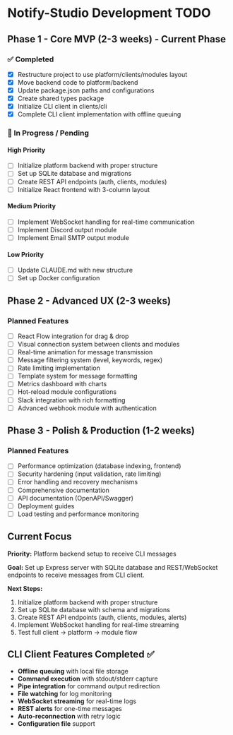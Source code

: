 # Notify-Studio Development TODO

## Phase 1 - Core MVP (2-3 weeks) - Current Phase

### ✅ Completed
- [x] Restructure project to use platform/clients/modules layout
- [x] Move backend code to platform/backend
- [x] Update package.json paths and configurations
- [x] Create shared types package
- [x] Initialize CLI client in clients/cli
- [x] Complete CLI client implementation with offline queuing

### 🔄 In Progress / Pending

#### High Priority
- [ ] Initialize platform backend with proper structure
- [ ] Set up SQLite database and migrations
- [ ] Create REST API endpoints (auth, clients, modules)
- [ ] Initialize React frontend with 3-column layout

#### Medium Priority
- [ ] Implement WebSocket handling for real-time communication
- [ ] Implement Discord output module
- [ ] Implement Email SMTP output module

#### Low Priority
- [ ] Update CLAUDE.md with new structure
- [ ] Set up Docker configuration

## Phase 2 - Advanced UX (2-3 weeks)

### Planned Features
- [ ] React Flow integration for drag & drop
- [ ] Visual connection system between clients and modules
- [ ] Real-time animation for message transmission
- [ ] Message filtering system (level, keywords, regex)
- [ ] Rate limiting implementation
- [ ] Template system for message formatting
- [ ] Metrics dashboard with charts
- [ ] Hot-reload module configurations
- [ ] Slack integration with rich formatting
- [ ] Advanced webhook module with authentication

## Phase 3 - Polish & Production (1-2 weeks)

### Planned Features
- [ ] Performance optimization (database indexing, frontend)
- [ ] Security hardening (input validation, rate limiting)
- [ ] Error handling and recovery mechanisms
- [ ] Comprehensive documentation
- [ ] API documentation (OpenAPI/Swagger)
- [ ] Deployment guides
- [ ] Load testing and performance monitoring

## Current Focus

**Priority:** Platform backend setup to receive CLI messages

**Goal:** Set up Express server with SQLite database and REST/WebSocket endpoints to receive messages from CLI client.

**Next Steps:**
1. Initialize platform backend with proper structure
2. Set up SQLite database with schema and migrations
3. Create REST API endpoints (auth, clients, modules, alerts)
4. Implement WebSocket handling for real-time streaming
5. Test full client → platform → module flow

## CLI Client Features Completed ✅

- **Offline queuing** with local file storage
- **Command execution** with stdout/stderr capture
- **Pipe integration** for command output redirection
- **File watching** for log monitoring
- **WebSocket streaming** for real-time logs
- **REST alerts** for one-time messages
- **Auto-reconnection** with retry logic
- **Configuration file** support